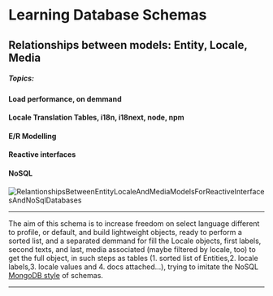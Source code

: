 
# Learning Database Schemas

## Relationships between models: Entity, Locale, Media
##### Topics:
#### Load performance, on demmand
#### Locale Translation Tables, i18n, i18next, node, npm
#### E/R Modelling
#### Reactive interfaces
#### NoSQL

![RelantionshipsBetweenEntityLocaleAndMediaModelsForReactiveInterfacesAndNoSqlDatabases](https://user-images.githubusercontent.com/57029303/151325242-4b81754e-3eed-4346-b7b1-fc89b770059c.png)

***
The aim of this schema is to increase freedom on select language different to profile, or default, and build lightweight objects, ready to perform a sorted list, and a separated demmand for fill the Locale objects, first labels, second texts, and last, media associated (maybe filtered by locale, too) to get the full object, in such steps as tables (1. sorted list of Entities,2. locale labels,3. locale values and 4. docs attached...), trying to imitate the NoSQL [MongoDB style](https://docs.mongodb.com/manual/tutorial/model-embedded-one-to-one-relationships-between-documents/) of schemas. 

***
